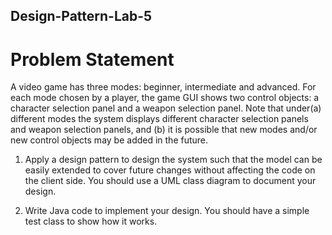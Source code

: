 ## Design-Pattern-Lab-5

# Problem Statement

A video game has three modes: beginner, intermediate and advanced. For each mode chosen by a player, the game GUI shows two control objects: a character selection panel and a weapon selection panel. Note that under(a) different modes the system displays different character selection panels and weapon selection panels, and (b) it is possible that new modes and/or new control objects may be added in the future. 

1.	Apply a design pattern to design the system such that the model can be easily extended to cover future changes without affecting the code on the client side. You should use a UML class diagram to document your design.

2.	Write Java code to implement your design. You should have a simple test class to show how it works.
